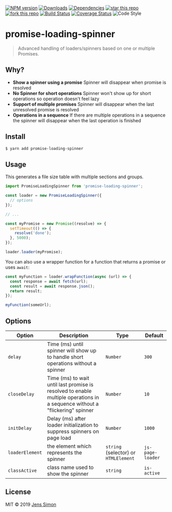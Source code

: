 [![NPM version][npm-image]][npm-url] [![Downloads][npm-downloads-image]][npm-url] [![Dependencies][deps-image]][deps-url] [![star this repo][gh-stars-image]][gh-url] [![fork this repo][gh-forks-image]][gh-url] [![Build Status][travis-image]][travis-url] [![Coverage Status][coveralls-image]][coveralls-url] ![Code Style][codestyle-image]

# promise-loading-spinner

> Advanced handling of loaders/spinners based on one or multiple Promises.

## Why?

- **Show a spinner using a promise** Spinner will disappear when promise is resolved
- **No Spinner for short operations** Spinner won't show up for short operations so operation doesn't feel lazy
- **Support of multiple promises** Spinner will disappear when the last unresolved promise is resolved
- **Operations in a sequence** If there are multiple operations in a sequence the spinner will disappear when the last operation is finished

## Install

```sh
$ yarn add promise-loading-spinner
```

## Usage

This generates a file size table with multiple sections and groups.

```javascript
import PromiseLoadingSpinner from 'promise-loading-spinner';

const loader = new PromiseLoadingSpinner({
  // options
});

// ...

const myPromise = new Promise((resolve) => {
  setTimeout(() => {
    resolve('done');
  }, 5000);
});

loader.loader(myPromise);
```

You can also use a wrapper function for a function that returns a promise or uses `await`:

```javascript
const myFunction = loader.wrapFunction(async (url) => {
  const response = await fetch(url);
  const result = await response.json();
  return result;
});

myFunction(someUrl);
```

## Options

Option  | Description | Type | Default
--------|-------------|------|--------
`delay` | Time (ms) until spinner will show up to handle short operations without a spinner | `Number` | `300`
`closeDelay` | Time (ms) to wait until last promise is resolved to enable multiple operations in a sequence without a "flickering" spinner | `Number` | `10`
`initDelay` | Delay (ms) after loader initialization to suppress spinners on page load | `Number` | `1000`
`loaderElement` | the element which represents the spinner | `string` (selector) or `HTMLElement`| `js-page-loader`
`classActive` | class name used to show the spinner | `string` | `is-active`

## License

MIT © 2019 [Jens Simon](https://github.com/jenssimon)

[npm-url]: https://www.npmjs.com/package/promise-loading-spinner
[npm-image]: https://badgen.net/npm/v/promise-loading-spinner
[npm-downloads-image]: https://badgen.net/npm/dt/promise-loading-spinner

[deps-url]: https://david-dm.org/jenssimon/promise-loading-spinner
[deps-image]: https://badgen.net/david/dep/jenssimon/promise-loading-spinner

[gh-url]: https://github.com/jenssimon/promise-loading-spinner
[gh-stars-image]: https://badgen.net/github/stars/jenssimon/promise-loading-spinner
[gh-forks-image]: https://badgen.net/github/forks/jenssimon/promise-loading-spinner

[travis-url]: https://travis-ci.com/jenssimon/promise-loading-spinner
[travis-image]: https://travis-ci.com/jenssimon/promise-loading-spinner.svg?branch=master

[coveralls-url]: https://coveralls.io/github/jenssimon/promise-loading-spinner?branch=master
[coveralls-image]: https://coveralls.io/repos/github/jenssimon/promise-loading-spinner/badge.svg?branch=master

[codestyle-image]: https://badgen.net/badge/code%20style/airbnb/f2a

